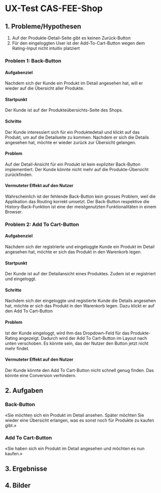# UX-Test CAS-FEE-Shop

## 1. Probleme/Hypothesen

1. Auf der Produkte-Detail-Seite gibt es keinen Zurück-Button
2. Für den eingeloggten User ist der Add-To-Cart-Button wegen dem Rating-Input nicht intuitiv platziert

### Problem 1: Back-Button

#### Aufgabenziel

Nachdem sich der Kunde ein Produkt im Detail angesehen hat, will er wieder auf die Übersicht aller Produkte.

#### Startpunkt

Der Kunde ist auf der Produkteübersichts-Seite des Shops.

#### Schritte

Der Kunde interessiert sich für ein Produktedetail und klickt auf das Produkt, um auf die Detailseite zu kommen. Nachdem er sich die Details angesehen hat, möchte er wieder zurück zur Übersicht gelangen.

#### Problem

Auf der Detail-Ansicht für ein Produkt ist kein expliziter Back-Button implementiert. Der Kunde könnte nicht mehr auf die Produkte-Übersicht zurückfinden.

#### Vermuteter Effekt auf den Nutzer

Wahrscheinlich ist der fehlende Back-Button kein grosses Problem, weil die Applikation das Routing korrekt umsetzt. Der Back-Button respektive die History-Back-Funktion ist eine der meistgenutzten Funktionalitäten in einem Browser.

### Problem 2: Add To Cart-Button

#### Aufgabenziel

Nachdem sich der registrierte und eingeloggte Kunde ein Produkt im Detail angesehen hat, möchte er sich das Produkt in den Warenkorb legen.

#### Startpunkt

Der Kunde ist auf der Detailansicht eines Produktes. Zudem ist er registriert und eingeloggt.

#### Schritte

Nachdem sich der eingeloggte und registierte Kunde die Details angesehen hat, möchte er sich das Produkt in den Warenkorb legen. Dazu klickt er auf den Add To Cart-Button

#### Problem

Ist der Kunde eingeloggt, wird ihm das Dropdown-Feld für das Produkte-Rating angezeigt. Dadurch wird der Add To Cart-Button im Layout nach unten verschoben. Es könnte sein, das der Nutzer den Button jetzt nicht mehr findet.

#### Vermuteter Effekt auf den Nutzer

Der Kunde könnte den Add To Cart-Button nicht schnell genug finden. Das könnte eine Conversion verhindern.

## 2. Aufgaben

### Back-Button

«Sie möchten sich ein Produkt im Detail ansehen. Später möchten Sie wieder eine Übersicht erlangen, was es sonst noch für Produkte zu kaufen gibt.»

### Add To Cart-Button

«Sie haben sich ein Produkt im Detail angesehen und möchten es nun kaufen.»

## 3. Ergebnisse

## 4. Bilder